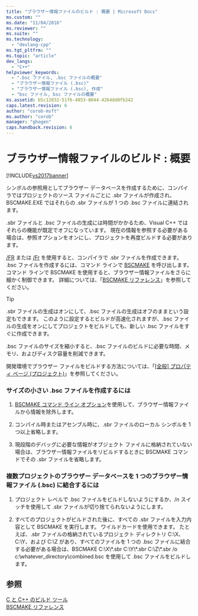 ```yaml
---
title: "ブラウザー情報ファイルのビルド : 概要 | Microsoft Docs"
ms.custom: ""
ms.date: "11/04/2016"
ms.reviewer: ""
ms.suite: ""
ms.technology: 
  - "devlang-cpp"
ms.tgt_pltfrm: ""
ms.topic: "article"
dev_langs: 
  - "C++"
helpviewer_keywords: 
  - ".bsc ファイル, .bsc ファイルの概要"
  - "ブラウザー情報ファイル (.bsc)"
  - "ブラウザー情報ファイル (.bsc), 作成"
  - "bsc ファイル, bsc ファイルの概要"
ms.assetid: b5c12832-51f6-4953-8044-4264dd0fb242
caps.latest.revision: 6
author: "corob-msft"
ms.author: "corob"
manager: "ghogen"
caps.handback.revision: 6
---
```

# ブラウザー情報ファイルのビルド : 概要
[!INCLUDE[vs2017banner](../../assembler/inline/includes/vs2017banner.md)]

シンボルの参照用としてブラウザー データベースを作成するために、コンパイラではプロジェクトのソース ファイルごとに .sbr ファイルが作成され、BSCMAKE.EXE ではそれらの .sbr ファイルが 1 つの .bsc ファイルに連結されます。  
  
 .sbr ファイルと .bsc ファイルの生成には時間がかかるため、Visual C\+\+ ではそれらの機能が既定でオフになっています。  現在の情報を参照する必要がある場合は、参照オプションをオンにし、プロジェクトを再度ビルドする必要があります。  
  
 [\/FR](../../build/reference/fr-fr-create-dot-sbr-file.md) または [\/Fr](../../build/reference/fr-fr-create-dot-sbr-file.md) を使用すると、コンパイラで .sbr ファイルを作成できます。  .bsc ファイルを作成するには、コマンド ラインで [BSCMAKE](../../build/reference/bscmake-command-line.md) を呼び出します。  コマンド ラインで BSCMAKE を使用すると、ブラウザー情報ファイルをさらに細かく制御できます。  詳細については、「[BSCMAKE リファレンス](../../build/reference/bscmake-reference.md)」を参照してください。  
  
> [!TIP]
>  .sbr ファイルの生成はオンにして、.bsc ファイルの生成はオフのままという設定もできます。  このように設定するとビルドが高速化されますが、.bsc ファイルの生成をオンにしてプロジェクトをビルドしても、新しい .bsc ファイルをすぐに作成できます。  
  
 .bsc ファイルのサイズを縮小すると、.bsc ファイルのビルドに必要な時間、メモリ、およびディスク容量を削減できます。  
  
 開発環境でブラウザー ファイルをビルドする方法については、「[&#91;全般&#93; プロパティ ページ \(プロジェクト\)](../Topic/General%20Property%20Page%20\(Project\).md)」を参照してください。  
  
### サイズの小さい .bsc ファイルを作成するには  
  
1.  [BSCMAKE コマンド ライン オプション](../Topic/BSCMAKE%20Options.md)を使用して、ブラウザー情報ファイルから情報を除外します。  
  
2.  コンパイル時またはアセンブル時に、.sbr ファイルのローカル シンボルを 1 つ以上省略します。  
  
3.  現段階のデバッグに必要な情報がオブジェクト ファイルに格納されていない場合は、ブラウザー情報ファイルをリビルドするときに BSCMAKE コマンドでその .sbr ファイルを省略します。  
  
### 複数プロジェクトのブラウザー データベースを 1 つのブラウザー情報ファイル \(.bsc\) に結合するには  
  
1.  プロジェクト レベルで .bsc ファイルをビルドしないようにするか、\/n スイッチを使用して .sbr ファイルが切り捨てられないようにします。  
  
2.  すべてのプロジェクトがビルドされた後に、すべての .sbr ファイルを入力内容として BSCMAKE を実行します。  ワイルドカードを使用できます。  たとえば、.sbr ファイルの格納されているプロジェクト ディレクトリ C:\\X、C:\\Y、および C:\\Z があり、すべてのファイルを 1 つの .bsc ファイルに結合する必要がある場合は、BSCMAKE C:\\X\\\*.sbr C:\\Y\\\*.sbr C:\\Z\\\*.sbr \/o c:\\whatever\_directory\\combined.bsc を使用して .bsc ファイルをビルドします。  
  
## 参照  
 [C と C\+\+ のビルド ツール](../Topic/C-C++%20Build%20Tools.md)   
 [BSCMAKE リファレンス](../../build/reference/bscmake-reference.md)